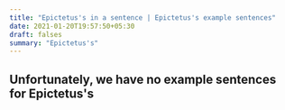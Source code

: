 ```yaml
---
title: "Epictetus's in a sentence | Epictetus's example sentences"
date: 2021-01-20T19:57:50+05:30
draft: falses
summary: "Epictetus's"
---
```

## Unfortunately, we have no example sentences for Epictetus's                 
